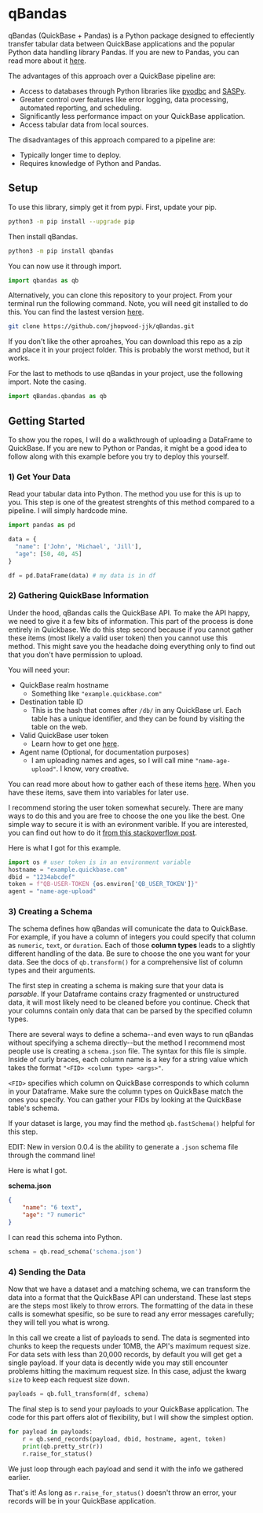 # qBandas

qBandas (QuickBase + Pandas) is a Python package designed to effeciently transfer tabular data between QuickBase applications and the popular Python data handling library Pandas. If you are new to Pandas, you can read more about it [here](https://pandas.pydata.org/).

The advantages of this approach over a QuickBase pipeline are:
* Access to databases through Python libraries like [pyodbc](https://github.com/mkleehammer/pyodbc) and [SASPy](https://sassoftware.github.io/saspy/).
* Greater control over features like error logging, data processing, automated reporting, and scheduling.
* Significantly less performance impact on your QuickBase application.
* Access tabular data from local sources. 

The disadvantages of this approach compared to a pipeline are:
* Typically longer time to deploy.
* Requires knowledge of Python and Pandas.

## Setup

To use this library, simply get it from pypi. First, update your pip.

```bash
python3 -m pip install --upgrade pip
```
Then install qBandas. 

```bash
python3 -m pip install qbandas
```

You can now use it through import.

```python
import qbandas as qb
```

Alternatively, you can clone this repository to your project. From your terminal run the following command. Note, you will need git installed to do this. You can find the lastest version [here](https://git-scm.com/).

```bash
git clone https://github.com/jhopwood-jjk/qBandas.git
```

If you don't like the other aproahes, You can download this repo as a zip and place it in your project folder. This is probably the worst method, but it works. 

For the last to methods to use qBandas in your project, use the following import. Note the casing. 

```python
import qBandas.qbandas as qb
```

## Getting Started

To show you the ropes, I will do a walkthrough of uploading a DataFrame to QuickBase. If you are new to Python or Pandas, it might be a good idea to follow along with this example before you try to deploy this yourself. 

### 1) Get Your Data

Read your tabular data into Python. The method you use for this is up to you. This step is one of the greatest strenghts of this method compared to a pipeline. I will simply hardcode mine. 

```python
import pandas as pd

data = {
  "name": ['John', 'Michael', 'Jill'],
  "age": [50, 40, 45]
}

df = pd.DataFrame(data) # my data is in df
```

### 2) Gathering QuickBase Information

Under the hood, qBandas calls the QuickBase API. To make the API happy, we need to give it a few bits of information. This part of the process is done entirely in Quickbase. We do this step second because if you cannot gather these items (most likely a valid user token) then you cannot use this method. This might save you the headache doing everything only to find out that you don't have permission to upload. 

You will need your:

* QuickBase realm hostname 
    - Something like `"example.quickbase.com"`
* Destination table ID 
    - This is the hash that comes after `/db/` in any QuickBase url. Each table has a unique identifier, and they can be found by visiting the table on the web.
* Valid QuickBase user token
    - Learn how to get one [here](https://developer.quickbase.com/auth).
* Agent name (Optional, for documentation purposes)
    - I am uploading names and ages, so I will call mine `"name-age-upload"`. I know, very creative.  

You can read more about how to gather each of these items [here](https://developer.quickbase.com). When you have these items, save them into variables for later use. 

I recommend storing the user token somewhat securely. There are many ways to do this and you are free to choose the one you like the best. One simple way to secure it is with an evironment varible. If you are interested, you can find out how to do it [from this stackoverflow post](https://stackoverflow.com/questions/4906977/how-can-i-access-environment-variables-in-python).

Here is what I got for this example.

```python
import os # user token is in an environment variable
hostname = "example.quickbase.com"
dbid = "1234abcdef"
token = f"QB-USER-TOKEN {os.environ['QB_USER_TOKEN']}"
agent = "name-age-upload"
```

### 3) Creating a Schema

The schema defines how qBandas will comunicate the data to QuickBase. For example, if you have a column of integers you could specify that column as `numeric`, `text`, or `duration`. Each of those __column types__ leads to a slightly different handling of the data. Be sure to choose the one you want for your data. See the docs of `qb.transform()` for a comprehensive list of column types and their arguments. 

The first step in creating a schema is making sure that your data is _parsable_. If your Dataframe contains crazy fragmented or unstructured data, it will most likely need to be cleaned before you continue. Check that your columns contain only data that can be parsed by the specified column types. 

There are several ways to define a schema--and even ways to run qBandas without specifying a schema directly--but the method I recommend most people use is creating a `schema.json` file. The syntax for this file is simple. Inside of curly braces, each column name is a key for a string value which takes the format `"<FID> <column type> <args>"`. 

`<FID>` specifies which column on QuickBase corresponds to which column in your Dataframe. Make sure the column types on QuickBase match the ones you specify. You can gather your FIDs by looking at the QuickBase table's schema. 

If your dataset is large, you may find the method `qb.fastSchema()` helpful for this step. 

EDIT: New in version 0.0.4 is the ability to generate a `.json` schema file through the command line!

Here is what I got.

<div style="margin:0;"><b>schema.json</b></div>

```json
{
    "name": "6 text",
    "age": "7 numeric"    
}
```

I can read this schema into Python.

```python
schema = qb.read_schema('schema.json')
```

### 4) Sending the Data

Now that we have a dataset and a matching schema, we can transform the data into a format that the QuickBase API can understand. These last steps are the steps most likely to throw errors. The formatting of the data in these calls is somewhat spesific, so be sure to read any error messages carefully; they will tell you what is wrong.

In this call we create a list of payloads to send. The data is segmented into chunks to keep the requests under 10MB, the API's maximum request size. For data sets with less than 20,000 records, by default you will get get a single payload. If your data is decently wide you may still encounter problems hitting the maximum request size. In this case, adjust the kwarg `size` to keep each request size down. 

```python
payloads = qb.full_transform(df, schema)
```

The final step is to send your payloads to your QuickBase application. The code for this part offers alot of flexibility, but I will show the simplest option.

```python
for payload in payloads:
    r = qb.send_records(payload, dbid, hostname, agent, token)
    print(qb.pretty_str(r))
    r.raise_for_status()
```

We just loop through each payload and send it with the info we gathered earlier. 

That's it! As long as `r.raise_for_status()` doesn't throw an error, your records will be in your QuickBase application. 